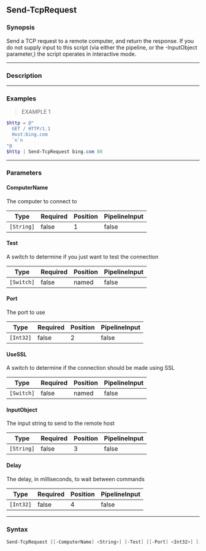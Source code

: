 Send-TcpRequest
---------------

### Synopsis
Send a TCP request to a remote computer, and return the response.
If you do not supply input to this script (via either the pipeline, or the
-InputObject parameter,) the script operates in interactive mode.

---

### Description

---

### Examples
> EXAMPLE 1

```PowerShell
$http = @"
  GET / HTTP/1.1
  Host:bing.com
  `n`n
"@
$http | Send-TcpRequest bing.com 80
```

---

### Parameters
#### **ComputerName**
The computer to connect to

|Type      |Required|Position|PipelineInput|
|----------|--------|--------|-------------|
|`[String]`|false   |1       |false        |

#### **Test**
A switch to determine if you just want to test the connection

|Type      |Required|Position|PipelineInput|
|----------|--------|--------|-------------|
|`[Switch]`|false   |named   |false        |

#### **Port**
The port to use

|Type     |Required|Position|PipelineInput|
|---------|--------|--------|-------------|
|`[Int32]`|false   |2       |false        |

#### **UseSSL**
A switch to determine if the connection should be made using SSL

|Type      |Required|Position|PipelineInput|
|----------|--------|--------|-------------|
|`[Switch]`|false   |named   |false        |

#### **InputObject**
The input string to send to the remote host

|Type      |Required|Position|PipelineInput|
|----------|--------|--------|-------------|
|`[String]`|false   |3       |false        |

#### **Delay**
The delay, in milliseconds, to wait between commands

|Type     |Required|Position|PipelineInput|
|---------|--------|--------|-------------|
|`[Int32]`|false   |4       |false        |

---

### Syntax
```PowerShell
Send-TcpRequest [[-ComputerName] <String>] [-Test] [[-Port] <Int32>] [-UseSSL] [[-InputObject] <String>] [[-Delay] <Int32>] [<CommonParameters>]
```
